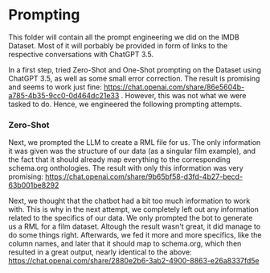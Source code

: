 # Prompting

This folder will contain all the prompt engineering we did on the IMDB Dataset. Most of it will porbably be provided in form of links to the respective conversations with ChatGPT 3.5.

In a first step, tried Zero-Shot and One-Shot prompting on the Dataset using ChatGPT 3.5, as well as some small error correction. The result is promising and seems to work just fine: https://chat.openai.com/share/86e5604b-a785-4b35-9cc0-0d464dc21e33 .
However, this was not what we were tasked to do. Hence, we engineered the following prompting attempts.

### Zero-Shot
Next, we prompted the LLM to create a RML file for us. The only information it was given was the structure of our data (as a singular film example), and the fact that it should already map everything to the corresponding schema.org onthologies. The result with only this information was very promising:
https://chat.openai.com/share/9b65bf58-d3fd-4b27-becd-63b001be8292

Next, we thought that the chatbot had a bit too much information to work with. This is why in the next attempt, we completely left out any information related to the specifics of our data. We only prompted the bot to generate us a RML for a film dataset. Altough the result wasn't great, it did manage to do some things right. Afterwards, we fed it more and more specifics, like the column names, and later that it should map to schema.org, which then resulted in a great output, nearly identical to the above: https://chat.openai.com/share/2880e2b6-3ab2-4900-8863-e26a8337fd5e
